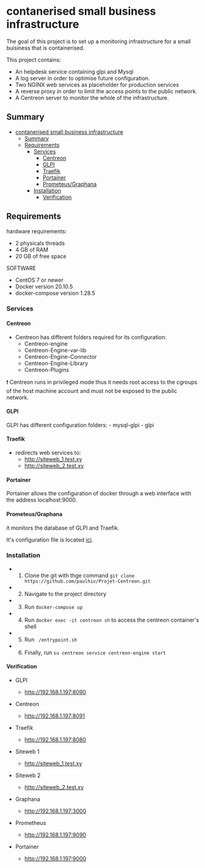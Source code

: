 # contanerised small business infrastructure




The goal of this project is to set up a monitoring infrastructure for a small buisiness that is containerised.

This project contains:
- An helpdesk service containing glpi and Mysql
- A log server in order to optimise future configuration.
- Two NGINX web services as placeholder for production services
- A reverse proxy in order to limit the access points to the public network.
- A Centreon server to monitor the whole of the infrastructure.

## Summary

- [contanerised small business infrastructure](#contanerised-small-business-infrastructure)
  - [Summary](#summary)
  - [Requirements](#requirements)
    - [Services](#services)
      - [Centreon](#centreon)
      - [GLPI](#glpi)
      - [Traefik](#traefik)
      - [Portainer](#portainer)
      - [Prometeus/Graphana](#prometeusgraphana)
    - [Installation](#installation)
      - [Verification](#verification)

## Requirements

hardware requirements:
- 2 physicals threads
- 4 GB of RAM
- 20 GB of free space

SOFTWARE
- CentOS 7 or newer
- Docker version 20.10.5 
- docker-compose version 1.28.5  

### Services

#### Centreon

- Centreon has different folders required for its configuration:
    - Centreon-engine
    - Centreon-Engine-var-lib
    - Centreon-Engine-Connector
    - Centreon-Engine-Library
    - Centreon-Plugins

:exclamation: Centreon runs in privileged mode thus it needs root access to the cgroups of the host machine account and must not be exposed to the public network.

#### GLPI

GLPI has different configuration folders:
    - mysql-glpi
    - glpi

#### Traefik
 -  redirects web services to:
    - http://siteweb_1.test.xy
    - http://siteweb_2.test.xy

#### Portainer

Portainer allows the configuration of docker through a web interface with the address localhost:9000.

#### Prometeus/Graphana

it monitors the database of GLPI and Traefik.

It's configuration file is located [ici](./prometheus/prometheus.yml).

### Installation

- 1. Clone the git with thge command ```git clone https://github.com/paulhiv/Projet-Centreon.git```
- 2. Navigate to the project directory
- 3. Run ```docker-compose up```
- 4. Run ```docker exec -it centreon sh``` to access the centreon container's shell
- 5. Run ``` /entrypoint.sh```
- 6. Finally, run ```su centreon service centreon-engine start```

#### Verification

 - GLPI
    - http://192.168.1.197:8090

- Centreon
    - http://192.168.1.197:8091

- Traefik
    - http://192.168.1.197:8080

- Siteweb 1
    - http://siteweb_1.test.xy

- Siteweb 2
    - http://siteweb_2.test.xy

- Graphana
    - http://192.168.1.197:3000

- Prometheus
    - http://192.168.1.197:9090

- Portainer
    - http://192.168.1.197:9000